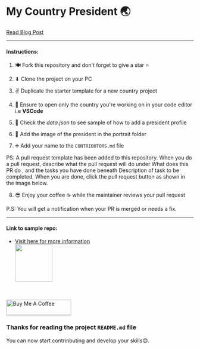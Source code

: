 # My Country President 🌏

[Read Blog Post](https://unclebigbay.com/open-source-project-for-everyone)

<hr />

#### Instructions:

1. 🍽 Fork this repository and don't forget to give a star ⭐

2. ⬇ Clone the project on your PC   

3. ✌ Duplicate the starter template for a new country project   

4. 🙏 Ensure to open only the country you're working on in your code editor i.e **VSCode**   

5. 👨‍ Check the _data.json_ to see sample of how to add a president profile   

6. 👤 Add the image of the president in the portrait folder   

7. ➕ Add your name to the `CONTRIBUTORS.md` file   

  PS: A pull request template has been added to this repository. When you do a pull request, describe what the pull request will do under What does this PR do , and the tasks   you have done beneath Description of task to be completed. When you are done, click the pull request button as shown in the image below.

8. 😎 Enjoy your coffee ☕ while the maintainer reviews your pull request

P.S: You will get a notification when your PR is merged or needs a fix.


<hr />

#### Link to sample repo:
- <a href="https://github.com/unclebay143/nigeria-presidents">Visit here for more information <br> <img src="https://user-images.githubusercontent.com/58919619/135591298-34af9d47-95a4-49c3-83db-d159a7be12cf.png" width="100" ></a>

<br>

<a href="https://www.buymeacoffee.com/unclebigbay" target="_blank"><img src="https://www.buymeacoffee.com/assets/img/custom_images/orange_img.png" alt="Buy Me A Coffee" style="height: 41px !important;width: 174px !important;box-shadow: 0px 3px 2px 0px rgba(190, 190, 190, 0.5) !important;-webkit-box-shadow: 0px 3px 2px 0px rgba(190, 190, 190, 0.5) !important;" ></a>

### Thanks for reading the project `README.md` file

You can now start contrinbuting and develop your skills😊.
